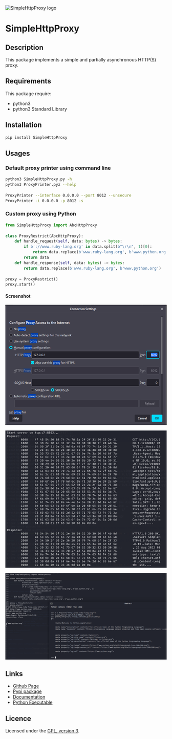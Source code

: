 ![SimpleHttpProxy logo](https://mauricelambert.github.io/info/python/code/SimpleHttpProxy_small.png "SimpleHttpProxy logo")

# SimpleHttpProxy

## Description

This package implements a simple and partially asynchronous HTTP(S) proxy.

## Requirements

This package require:

 - python3
 - python3 Standard Library

## Installation

```bash
pip install SimpleHttpProxy
```

## Usages

### Default proxy printer using command line

```bash
python3 SimpleHttpProxy.py -h
python3 ProxyPrinter.pyz --help

ProxyPrinter --interface 0.0.0.0 --port 8012 --unsecure
ProxyPrinter -i 0.0.0.0 -p 8012 -s
```

### Custom proxy using Python

```python
from SimpleHttpProxy import AbcHttpProxy

class ProxyRestrict(AbcHttpProxy):
	def handle_request(self, data: bytes) -> bytes:
		if b'://www.ruby-lang.org' in data.split(b"\r\n", 1)[0]:
			return data.replace(b'www.ruby-lang.org', b'www.python.org', 2)
		return data
	def handle_response(self, data: bytes) -> bytes:
		return data.replace(b'www.ruby-lang.org', b'www.python.org')

proxy = ProxyRestrict()
proxy.start()
```

#### Screenshot

![Firefox proxy configuration](https://raw.githubusercontent.com/mauricelambert/SimpleHttpProxy/main/FirefoxConfig.PNG "Firefox proxy configuration")

![Default: Proxy Printer](https://raw.githubusercontent.com/mauricelambert/SimpleHttpProxy/main/ProxyPrinter.png "Default: Proxy Printer")

![Custom: Proxy Restriction](https://raw.githubusercontent.com/mauricelambert/SimpleHttpProxy/main/ProxyRestriction.png "Proxy Restriction")

## Links

 - [Github Page](https://github.com/mauricelambert/SimpleHttpProxy/)
 - [Pypi package](https://pypi.org/project/SimpleHttpProxy/)
 - [Documentation](https://mauricelambert.github.io/info/python/code/SimpleHttpProxy.html)
 - [Python Executable](https://mauricelambert.github.io/info/python/code/SimpleHttpProxy.pyz)

## Licence

Licensed under the [GPL, version 3](https://www.gnu.org/licenses/).


